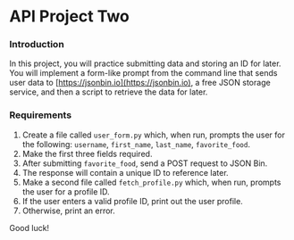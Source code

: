 # API Project Two

### Introduction

In this project, you will practice submitting data and storing an ID for later. You will implement a form-like prompt from the command line that sends user data to [https://jsonbin.io](https://jsonbin.io), a free JSON storage service, and then a script to retrieve the data for later.

### Requirements

1. Create a file called `user_form.py` which, when run, prompts the user for the following: `username`, `first_name`, `last_name`, `favorite_food`.
1. Make the first three fields required.
1. After submitting `favorite_food`, send a POST request to JSON Bin.
1. The response will contain a unique ID to reference later.
1. Make a second file called `fetch_profile.py` which, when run, prompts the user for a profile ID.
1. If the user enters a valid profile ID, print out the user profile.
1. Otherwise, print an error.

Good luck!